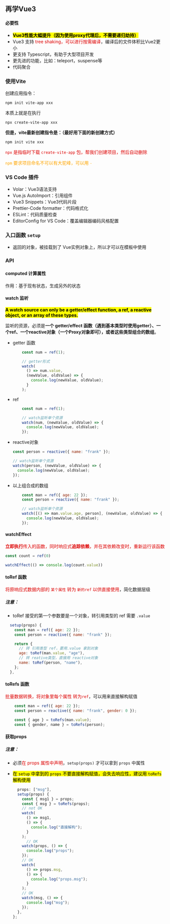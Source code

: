 ## 再学Vue3

#### 必要性

* <font style="color:#000;background-color:#ff0">**Vue3性能大幅提升（因为使用proxy代理后，不需要递归劫持）**</font>
* Vue3 支持<font color='#d00'> tree shaking，可以进行按需编译</font>，编译后的文件体积比Vue2更小
* 更支持 Typescript，有助于大型项目开发
* 更先进的功能，比如：teleport，suspense等
* 代码聚合

### 使用Vite

创建应用指令：

```shell
npm init vite-app xxx
```

本质上就是在执行

```shell
npx create-vite-app xxx
```

**但是，vite最新创建指令是：（最好用下面的新创建方式）** 

```shell
npm init vite xxx
```



<font color='#d00'>`npx` 是指临时下载 `create-vite-app` 包，帮我们创建项目，然后自动删除</font>

<font color='orange'>`npm` 要求项目命名不可以有大驼峰，可以用 `-`</font>

### VS Code 插件

* Volar：Vue3语法支持
* Vue.js AutoImport：引用组件
* Vue3 Snippets：Vue3代码片段
* Prettier-Code formatter：代码格式化
* ESLint：代码质量检查
* EditorConfig for VS Code：覆盖编辑器编码风格配置

### 入口函数 `setup`

* 返回的对象，被挂载到了 Vue实例对象上，所以才可以在模板中使用

### API

#### computed 计算属性

作用：基于现有状态，生成另外的状态

#### watch 监听

<font style="color:#000;background-color:#ff0">**A watch source can only be a getter/effect function, a ref, a reactive object, or an array of these types.**</font>

监听的资源，必须是**一个 getter/effect 函数（遇到基本类型时使用getter）、一个ref、一个reactive对象（一个Proxy对象即可），或者这些类型组合的数组**。

* getter 函数

  ```js
      const num = ref(1);
  
      // getter形式
      watch(
        () => num.value,
        (newValue, oldValue) => {
          console.log(newValue, oldValue);
        }
      );
  ```

* ref 

  ```js
      const num = ref(1);
  
      // watch监听单个资源
      watch(num, (newValue, oldValue) => {
        console.log(newValue, oldValue);
      });
  ```

* reactive对象

  ```js
  const person = reactive({ name: "frank" });
  
  // watch监听单个资源
  watch(person, (newValue, oldValue) => {
    console.log(newValue, oldValue);
  });
  ```

* 以上组合成的数组

  ```js
      const man = ref({ age: 22 });
      const person = reactive({ name: "frank" });
  
      // watch监听单个资源
      watch([() => man.value.age, person], (newValue, oldValue) => {
        console.log(newValue, oldValue);
      });
  ```



#### watchEffect

<font color='#d00'>**立即执行**传入的函数，同时响应式**追踪依赖**，并在其依赖改变时，重新运行该函数</font>

```js
const count = ref(0)

watchEffect(() => console.log(count.value))
```



#### toRef 函数

<font color='#d00'>将原响应式数据内部的 `某个属性` 转为 `新的ref` 以供直接使用</font>，简化数据层级

##### 注意：

* toRef 接受的第一个参数要是一个对象，转引用类型的 ref 需要 `.value`

````js
  setup(props) {
    const man = ref({ age: 22 });
    const person = reactive({ name: "frank" });

    return {
      // 转 引用类型 ref，要用.value 拿到对象
      age: toRef(man.value, "age"),
      // 转 reative类型，直接用 reactive对象
      name: toRef(person, "name"),
    };
  },
````



#### toRefs 函数

<font color='#d00'>批量数据转换，将对象里每个属性 转为`ref`</font>，可以用来直接解构赋值

```js
    const man = ref({ age: 22 });
    const person = reactive({ name: "frank", gender: 0 });

    const { age } = toRefs(man.value);
    const { gender, name } = toRefs(person);
```



#### 获取props

##### 注意：

* 必须<font color='#d00'>在 props 属性中声明</font>，`setup(props)` 才可以拿到 `props` 中属性

* <font style="color:#000;background-color:#ff0">在 `setup` 中拿到的 `props` 不要直接解构赋值，会失去响应性，建议用 `toRefs` 解构使用</font>

  ```js
    props: ["msg"],
    setup(props) {
      const { msg1 } = props;
      const { msg } = toRefs(props);
      // not OK
      watch(
        () => msg1,
        () => {
          console.log("直接解构");
        }
      );
  		// OK
      watch(props, () => {
        console.log("props");
      });
      // OK
      watch(
        () => props.msg,
        () => {
          console.log("props.msg");
        }
      );
      // OK
      watch(msg, () => {
        console.log("msg");
      });
    },
  };
  ```

  